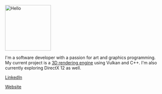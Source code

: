 <a href="https://github.com/azer89/HelloVulkan">
<img width="150" alt="Hello" src="https://github.com/azer89/azer89/assets/790432/a91ace65-e5f3-4123-8ef4-6aee0ec2216b">
</a>


I'm a software developer with a passion for art and graphics programming. My current project is a [3D rendering engine](https://github.com/azer89/HelloVulkan) using Vulkan and C++. I'm also currently exploring DirectX 12 as well.

[LinkedIn](https://www.linkedin.com/in/reza-uw/)

[Website](https://www.reza.graphics/)

